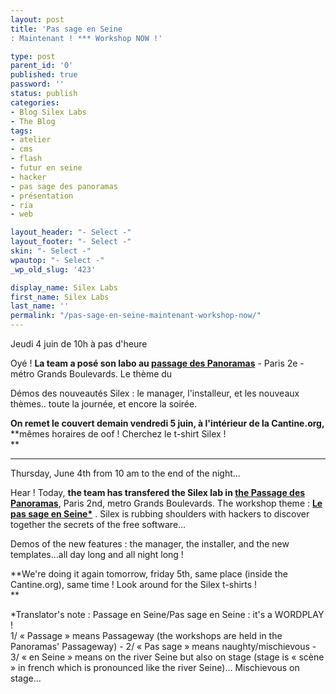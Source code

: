 ```yaml
---
layout: post
title: 'Pas sage en Seine
: Maintenant ! *** Workshop NOW !'

type: post
parent_id: '0'
published: true
password: ''
status: publish
categories:
- Blog Silex Labs
- The Blog
tags:
- atelier
- cms
- flash
- futur en seine
- hacker
- pas sage des panoramas
- présentation
- ria
- web

layout_header: "- Select -"
layout_footer: "- Select -"
skin: "- Select -"
wpautop: "- Select -"
_wp_old_slug: '423'

display_name: Silex Labs
first_name: Silex Labs
last_name: ''
permalink: "/pas-sage-en-seine-maintenant-workshop-now/"
---
```


Jeudi 4 juin de 10h à pas d'heure

Oyé ! **La team a posé son labo au [passage des Panoramas](http://fr.wikipedia.org/wiki/Passage_des_Panoramas)** - Paris 2e - métro Grands Boulevards. Le thème du


Démos des nouveautés Silex
: le manager, l'installeur, et les nouveaux thèmes.. toute la journée, et encore la soirée.

**On remet le couvert demain vendredi 5 juin, à l'intérieur de la Cantine.org,** **mêmes horaires de oof ! Cherchez le t-shirt Silex !  
**

***********

Thursday, June 4th from 10 am to the end of the night...

Hear ! Today, **the team has transfered the Silex lab in [the Passage des Panoramas](http://en.wikipedia.org/wiki/Passage_des_Panoramas)**, Paris 2nd, metro Grands Boulevards. The workshop theme
: **[Le pas sage en Seine*](http://www.passageenseine.org/)** . Silex is rubbing shoulders with hackers to discover together the secrets of the free software...

Demos of the new features
: the manager, the installer, and the new templates...all day long and all night long !

**We're doing it again tomorrow, friday 5th, same place (inside the Cantine.org), same time ! Look around for the Silex t-shirts !  
**

*Translator's note
: Passage en Seine/Pas sage en Seine
: it's a WORDPLAY !  
1/ « Passage » means Passageway (the workshops are held in the Panoramas' Passageway) - 2/ « Pas sage » means naughty/mischievous - 3/ « en Seine » means on the river Seine but also on stage (stage is « scène » in french which is pronounced like the river Seine)... Mischievous on stage...